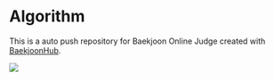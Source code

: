 # Algorithm
This is a auto push repository for Baekjoon Online Judge created with [BaekjoonHub](https://github.com/BaekjoonHub/BaekjoonHub).

<img src="https://img.shields.io/badge/Python-3776AB?style=for-the-badge&logo=Python&logoColor=white">
